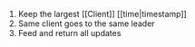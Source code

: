 1. Keep the largest [[Client]] [[time|timestamp]]
2. Same client goes to the same leader
3. Feed and return all updates
